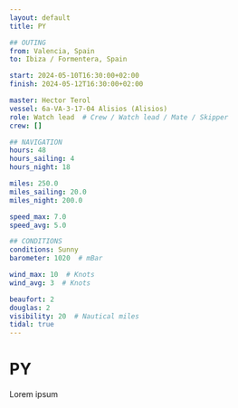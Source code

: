 ```yaml
---
layout: default
title: PY

## OUTING
from: Valencia, Spain
to: Ibiza / Formentera, Spain

start: 2024-05-10T16:30:00+02:00
finish: 2024-05-12T16:30:00+02:00

master: Hector Terol
vessel: 6a-VA-3-17-04 Alisios (Alisios)
role: Watch lead  # Crew / Watch lead / Mate / Skipper
crew: []

## NAVIGATION
hours: 48
hours_sailing: 4
hours_night: 18

miles: 250.0
miles_sailing: 20.0
miles_night: 200.0

speed_max: 7.0
speed_avg: 5.0

## CONDITIONS
conditions: Sunny
barometer: 1020  # mBar

wind_max: 10  # Knots
wind_avg: 3  # Knots

beaufort: 2
douglas: 2
visibility: 20  # Nautical miles
tidal: true
---
```


# PY

Lorem ipsum